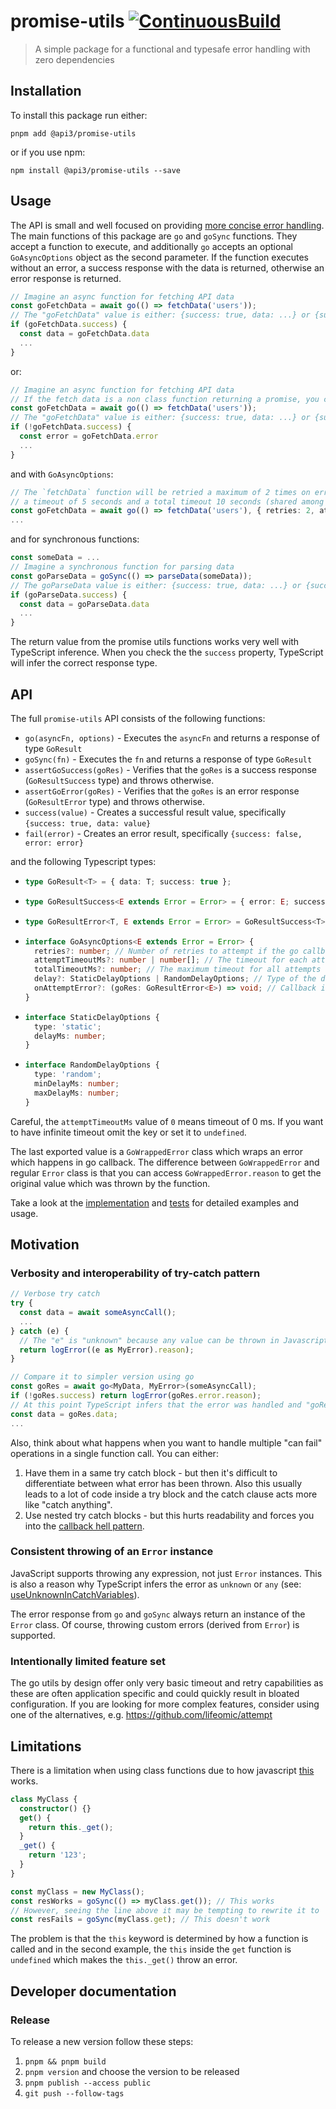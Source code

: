 # promise-utils [![ContinuousBuild](https://github.com/api3dao/promise-utils/actions/workflows/main.yml/badge.svg?branch=main)](https://github.com/api3dao/promise-utils/actions/workflows/main.yml)

> A simple package for a functional and typesafe error handling with zero dependencies

## Installation

To install this package run either:

`pnpm add @api3/promise-utils`

or if you use npm:

`npm install @api3/promise-utils --save`

## Usage

The API is small and well focused on providing [more concise error handling](#motivation). The main functions of this
package are `go` and `goSync` functions. They accept a function to execute, and additionally `go` accepts an optional
`GoAsyncOptions` object as the second parameter. If the function executes without an error, a success response with the
data is returned, otherwise an error response is returned.

<!-- NOTE: Keep in sync with the "documentation snippets are valid" test -->

```ts
// Imagine an async function for fetching API data
const goFetchData = await go(() => fetchData('users'));
// The "goFetchData" value is either: {success: true, data: ...} or {success: false, error: ...}
if (goFetchData.success) {
  const data = goFetchData.data
  ...
}
```

or:

```ts
// Imagine an async function for fetching API data
// If the fetch data is a non class function returning a promise, you can drop the arrow function
const goFetchData = await go(() => fetchData('users'));
// The "goFetchData" value is either: {success: true, data: ...} or {success: false, error: ...}
if (!goFetchData.success) {
  const error = goFetchData.error
  ...
}
```

and with `GoAsyncOptions`:

```ts
// The `fetchData` function will be retried a maximum of 2 times on error, with each attempt having
// a timeout of 5 seconds and a total timeout 10 seconds (shared among all attempts and delays).
const goFetchData = await go(() => fetchData('users'), { retries: 2, attemptTimeoutMs: 5_000, totalTimeoutMs: 10_000 });
...
```

and for synchronous functions:

```ts
const someData = ...
// Imagine a synchronous function for parsing data
const goParseData = goSync(() => parseData(someData));
// The goParseData value is either: {success: true, data: ...} or {success: false, error: ...}
if (goParseData.success) {
  const data = goParseData.data
  ...
}
```

The return value from the promise utils functions works very well with TypeScript inference. When you check the the
`success` property, TypeScript will infer the correct response type.

## API

The full `promise-utils` API consists of the following functions:

- `go(asyncFn, options)` - Executes the `asyncFn` and returns a response of type `GoResult`
- `goSync(fn)` - Executes the `fn` and returns a response of type `GoResult`
- `assertGoSuccess(goRes)` - Verifies that the `goRes` is a success response (`GoResultSuccess` type) and throws
  otherwise.
- `assertGoError(goRes)` - Verifies that the `goRes` is an error response (`GoResultError` type) and throws otherwise.
- `success(value)` - Creates a successful result value, specifically `{success: true, data: value}`
- `fail(error)` - Creates an error result, specifically `{success: false, error: error}`

and the following Typescript types:

- ```ts
  type GoResult<T> = { data: T; success: true };
  ```
- ```ts
  type GoResultSuccess<E extends Error = Error> = { error: E; success: false };
  ```
- ```ts
  type GoResultError<T, E extends Error = Error> = GoResultSuccess<T> | GoResultError<E>;
  ```
- ```ts
  interface GoAsyncOptions<E extends Error = Error> {
    retries?: number; // Number of retries to attempt if the go callback is unsuccessful.
    attemptTimeoutMs?: number | number[]; // The timeout for each attempt. Can provide an array for different timeouts for each attempt. If the array is shorter than the number of retries, the last value is used for all remaining attempts, if the length of the array is longer than the number of retries, the extra values are ignored.
    totalTimeoutMs?: number; // The maximum timeout for all attempts and delays. No more retries are performed after this timeout.
    delay?: StaticDelayOptions | RandomDelayOptions; // Type of the delay before each attempt. There is no delay before the first request.
    onAttemptError?: (goRes: GoResultError<E>) => void; // Callback invoked after each failed attempt is completed. This callback does not fire for the last attempt or when a "totalTimeoutMs" is exceeded (these should be handled explicitly with the result of "go" call).
  }
  ```
- ```ts
  interface StaticDelayOptions {
    type: 'static';
    delayMs: number;
  }
  ```
- ```ts
  interface RandomDelayOptions {
    type: 'random';
    minDelayMs: number;
    maxDelayMs: number;
  }
  ```

Careful, the `attemptTimeoutMs` value of `0` means timeout of 0 ms. If you want to have infinite timeout omit the key or
set it to `undefined`.

The last exported value is a `GoWrappedError` class which wraps an error which happens in go callback. The difference
between `GoWrappedError` and regular `Error` class is that you can access `GoWrappedError.reason` to get the original
value which was thrown by the function.

Take a look at the [implementation](https://github.com/api3dao/promise-utils/blob/main/src/index.ts) and
[tests](https://github.com/api3dao/promise-utils/blob/main/src/index.test.ts) for detailed examples and usage.

## Motivation

### Verbosity and interoperability of try-catch pattern

```ts
// Verbose try catch
try {
  const data = await someAsyncCall();
  ...
} catch (e) {
  // The "e" is "unknown" because any value can be thrown in Javascript so casting is needed
  return logError((e as MyError).reason);
}

// Compare it to simpler version using go
const goRes = await go<MyData, MyError>(someAsyncCall);
if (!goRes.success) return logError(goRes.error.reason);
// At this point TypeScript infers that the error was handled and "goRes" must be a success response
const data = goRes.data;
...
```

Also, think about what happens when you want to handle multiple "can fail" operations in a single function call. You can
either:

1. Have them in a same try catch block - but then it's difficult to differentiate between what error has been thrown.
   Also this usually leads to a lot of code inside a try block and the catch clause acts more like "catch anything".
2. Use nested try catch blocks - but this hurts readability and forces you into the
   [callback hell pattern](http://callbackhell.com/).

### Consistent throwing of an `Error` instance

JavaScript supports throwing any expression, not just `Error` instances. This is also a reason why TypeScript infers the
error as `unknown` or `any` (see:
[useUnknownInCatchVariables](https://www.typescriptlang.org/tsconfig#useUnknownInCatchVariables)).

The error response from `go` and `goSync` always return an instance of the `Error` class. Of course, throwing custom
errors (derived from `Error`) is supported.

### Intentionally limited feature set

The go utils by design offer only very basic timeout and retry capabilities as these are often application specific and
could quickly result in bloated configuration. If you are looking for more complex features, consider using one of the
alternatives, e.g. https://github.com/lifeomic/attempt

## Limitations

There is a limitation when using class functions due to how javascript
[this](https://developer.mozilla.org/en-US/docs/Web/JavaScript/Reference/Operators/this) works.

```ts
class MyClass {
  constructor() {}
  get() {
    return this._get();
  }
  _get() {
    return '123';
  }
}

const myClass = new MyClass();
const resWorks = goSync(() => myClass.get()); // This works
// However, seeing the line above it may be tempting to rewrite it to
const resFails = goSync(myClass.get); // This doesn't work
```

The problem is that the `this` keyword is determined by how a function is called and in the second example, the `this`
inside the `get` function is `undefined` which makes the `this._get()` throw an error.

## Developer documentation

### Release

To release a new version follow these steps:

1. `pnpm && pnpm build`
2. `pnpm version` and choose the version to be released
3. `pnpm publish --access public`
4. `git push --follow-tags`
